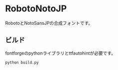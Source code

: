 # RobotoNotoJP

RobotoとNotoSansJPの合成フォントです。

## ビルド

fontforgeのpythonライブラリとttfautohintが必要です。

```bash
python build.py
```
